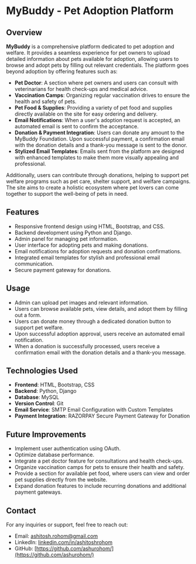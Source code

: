 # MyBuddy - Pet Adoption Platform

## Overview

**MyBuddy** is a comprehensive platform dedicated to pet adoption and welfare. It provides a seamless experience for pet owners to upload detailed information about pets available for adoption, allowing users to browse and adopt pets by filling out relevant credentials. The platform goes beyond adoption by offering features such as:

- **Pet Doctor**: A section where pet owners and users can consult with veterinarians for health check-ups and medical advice.
- **Vaccination Camps**: Organizing regular vaccination drives to ensure the health and safety of pets.
- **Pet Food & Supplies**: Providing a variety of pet food and supplies directly available on the site for easy ordering and delivery.
- **Email Notifications**: When a user's adoption request is accepted, an automated email is sent to confirm the acceptance.
- **Donation & Payment Integration**: Users can donate any amount to the MyBuddy Foundation. Upon successful payment, a confirmation email with the donation details and a thank-you message is sent to the donor.
- **Stylized Email Templates**: Emails sent from the platform are designed with enhanced templates to make them more visually appealing and professional.

Additionally, users can contribute through donations, helping to support pet welfare programs such as pet care, shelter support, and welfare campaigns. The site aims to create a holistic ecosystem where pet lovers can come together to support the well-being of pets in need.

## Features

- Responsive frontend design using HTML, Bootstrap, and CSS.
- Backend development using Python and Django.
- Admin panel for managing pet information.
- User interface for adopting pets and making donations.
- Email notifications for adoption requests and donation confirmations.
- Integrated email templates for stylish and professional email communication.
- Secure payment gateway for donations.

## Usage

- Admin can upload pet images and relevant information.
- Users can browse available pets, view details, and adopt them by filling out a form.
- Users can donate money through a dedicated donation button to support pet welfare.
- Upon successful adoption approval, users receive an automated email notification.
- When a donation is successfully processed, users receive a confirmation email with the donation details and a thank-you message.

## Technologies Used

- **Frontend**: HTML, Bootstrap, CSS
- **Backend**: Python, Django
- **Database**: MySQL
- **Version Control**: Git
- **Email Service**: SMTP Email Configuration with Custom Templates
- **Payment Integration**: RAZORPAY Secure Payment Gateway for Donation

## Future Improvements

- Implement user authentication using OAuth.
- Optimize database performance.
- Integrate a pet doctor feature for consultations and health check-ups.
- Organize vaccination camps for pets to ensure their health and safety.
- Provide a section for available pet food, where users can view and order pet supplies directly from the website.
- Expand donation features to include recurring donations and additional payment gateways.

## Contact
For any inquiries or support, feel free to reach out:

- Email: ashitosh.rohom@gmail.com
- LinkedIn: [linkedin.com/in/ashitoshrohom](linkedin.com/in/ashitoshrohom)
- GitHub: [https://github.com/ashurohom/](https://github.com/ashurohom/)

